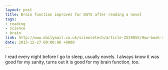 ```yaml
---
layout: post
title: Brain function improves for DAYS after reading a novel
tags:
- reading
- science
- brain
link: http://www.dailymail.co.uk/sciencetech/article-2529855/How-book-really-change-life-Brain-function-improves-DAYS-reading-novel.html
date: 2013-12-27 00:00:00 +0000
---
```


I read every night before I go to sleep, usually novels. I always know it was good for my sanity, turns out it is good for my brain function, too.